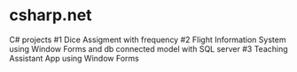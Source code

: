 # csharp.net
C# projects 
#1 Dice Assigment with frequency 
#2 Flight Information System using Window Forms and db connected model with SQL server 
#3 Teaching Assistant App using Window Forms 
